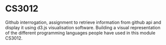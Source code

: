 # CS3012
Github interrogation, assignment to retrieve information from github api and display it using d3.js visualisation software.
Building a visual representation of the different programming languages people have used in this module CS3012.